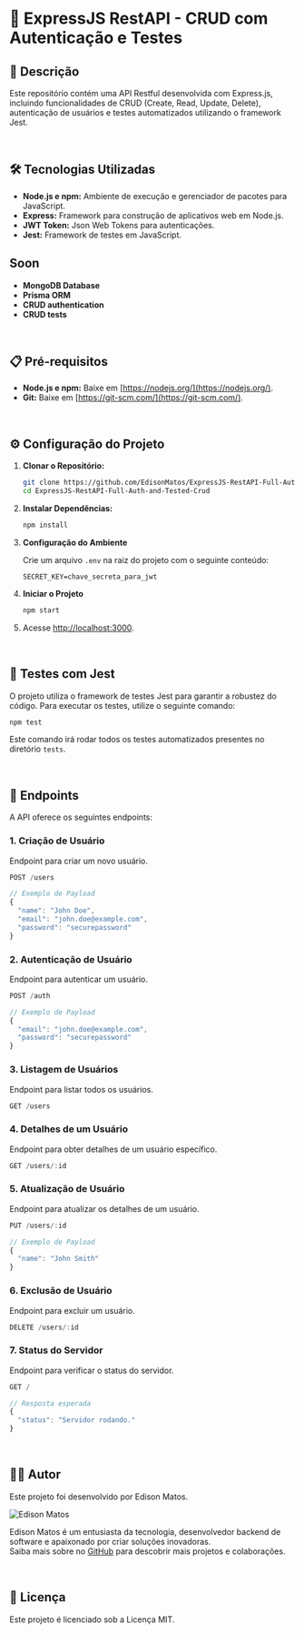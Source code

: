 # 🚀 ExpressJS RestAPI - CRUD com Autenticação e Testes

## 📜 Descrição

Este repositório contém uma API Restful desenvolvida com Express.js, incluindo funcionalidades de CRUD (Create, Read, Update, Delete), autenticação de usuários e testes automatizados utilizando o framework Jest.

<br>

## 🛠️ Tecnologias Utilizadas

- **Node.js e npm:** Ambiente de execução e gerenciador de pacotes para JavaScript.
- **Express:** Framework para construção de aplicativos web em Node.js.
- **JWT Token:** Json Web Tokens para autenticações.
- **Jest:** Framework de testes em JavaScript.

## Soon

- **MongoDB Database**
- **Prisma ORM**
- **CRUD authentication**
- **CRUD tests**

<br>

## 📋 Pré-requisitos  

- **Node.js e npm:** Baixe em [https://nodejs.org/](https://nodejs.org/).
- **Git:** Baixe em [https://git-scm.com/](https://git-scm.com/).

<br>

## ⚙️ Configuração do Projeto

1. **Clonar o Repositório:**

    ```bash
    git clone https://github.com/EdisonMatos/ExpressJS-RestAPI-Full-Auth-and-Tested-Crud.git
    cd ExpressJS-RestAPI-Full-Auth-and-Tested-Crud
    ```

2. **Instalar Dependências:**

    ```bash
    npm install
    ```

3. **Configuração do Ambiente**

   Crie um arquivo `.env` na raiz do projeto com o seguinte conteúdo:

   ```env
   SECRET_KEY=chave_secreta_para_jwt
   ```

4. **Iniciar o Projeto**

    ```bash
    npm start
    ```

5. Acesse [http://localhost:3000](http://localhost:3000).

<br>

## 🧪 Testes com Jest

O projeto utiliza o framework de testes Jest para garantir a robustez do código. Para executar os testes, utilize o seguinte comando:

```bash
npm test
```

Este comando irá rodar todos os testes automatizados presentes no diretório `tests`.

<br>

## 📄 Endpoints

A API oferece os seguintes endpoints:

### 1. Criação de Usuário

Endpoint para criar um novo usuário.

```typescript
POST /users

// Exemplo de Payload
{
  "name": "John Doe",
  "email": "john.doe@example.com",
  "password": "securepassword"
}
```

### 2. Autenticação de Usuário

Endpoint para autenticar um usuário.

```typescript
POST /auth

// Exemplo de Payload
{
  "email": "john.doe@example.com",
  "password": "securepassword"
}
```

### 3. Listagem de Usuários

Endpoint para listar todos os usuários.

```typescript
GET /users
```

### 4. Detalhes de um Usuário

Endpoint para obter detalhes de um usuário específico.

```typescript
GET /users/:id
```

### 5. Atualização de Usuário

Endpoint para atualizar os detalhes de um usuário.

```typescript
PUT /users/:id

// Exemplo de Payload
{
  "name": "John Smith"
}
```

### 6. Exclusão de Usuário

Endpoint para excluir um usuário.

```typescript
DELETE /users/:id
```

### 7. Status do Servidor

Endpoint para verificar o status do servidor.

```typescript
GET /

// Resposta esperada
{
  "status": "Servidor rodando."
}
```

<br>

## 🧑‍💻 Autor

Este projeto foi desenvolvido por Edison Matos.

![Edison Matos](https://avatars.githubusercontent.com/u/17342047?s=200)

Edison Matos é um entusiasta da tecnologia, desenvolvedor backend de software e apaixonado por criar soluções inovadoras.<br>
Saiba mais sobre no [GitHub](https://github.com/EdisonMatos) para descobrir mais projetos e colaborações.

<br>

## 📄 Licença

Este projeto é licenciado sob a Licença MIT.
